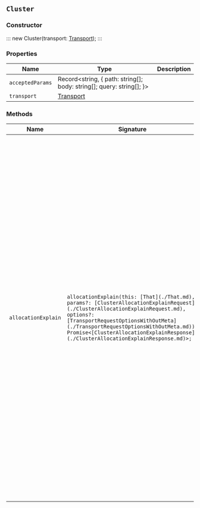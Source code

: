 ## `Cluster`

### Constructor

:::
new Cluster(transport: [Transport](./Transport.md));
:::

### Properties

| Name | Type | Description |
| - | - | - |
| `acceptedParams` | Record<string, { path: string[]; body: string[]; query: string[]; }> | &nbsp; |
| `transport` | [Transport](./Transport.md) | &nbsp; |

### Methods

| Name | Signature | Description |
| - | - | - |
| `allocationExplain` | `allocationExplain(this: [That](./That.md), params?: [ClusterAllocationExplainRequest](./ClusterAllocationExplainRequest.md), options?: [TransportRequestOptionsWithOutMeta](./TransportRequestOptionsWithOutMeta.md)): Promise<[ClusterAllocationExplainResponse](./ClusterAllocationExplainResponse.md)>;` | Explain the shard allocations. Get explanations for shard allocations in the cluster. For unassigned shards, it provides an explanation for why the shard is unassigned. For assigned shards, it provides an explanation for why the shard is remaining on its current node and has not moved or rebalanced to another node. This API can be very useful when attempting to diagnose why a shard is unassigned or why a shard continues to remain on its current node when you might expect otherwise. || `allocationExplain` | `allocationExplain(this: [That](./That.md), params?: [ClusterAllocationExplainRequest](./ClusterAllocationExplainRequest.md), options?: [TransportRequestOptionsWithMeta](./TransportRequestOptionsWithMeta.md)): Promise<[TransportResult](./TransportResult.md)<[ClusterAllocationExplainResponse](./ClusterAllocationExplainResponse.md), unknown>>;` | &nbsp; || `allocationExplain` | `allocationExplain(this: [That](./That.md), params?: [ClusterAllocationExplainRequest](./ClusterAllocationExplainRequest.md), options?: [TransportRequestOptions](./TransportRequestOptions.md)): Promise<[ClusterAllocationExplainResponse](./ClusterAllocationExplainResponse.md)>;` | &nbsp; || `deleteComponentTemplate` | `deleteComponentTemplate(this: [That](./That.md), params: [ClusterDeleteComponentTemplateRequest](./ClusterDeleteComponentTemplateRequest.md), options?: [TransportRequestOptionsWithOutMeta](./TransportRequestOptionsWithOutMeta.md)): Promise<[ClusterDeleteComponentTemplateResponse](./ClusterDeleteComponentTemplateResponse.md)>;` | Delete component templates. Component templates are building blocks for constructing index templates that specify index mappings, settings, and aliases. || `deleteComponentTemplate` | `deleteComponentTemplate(this: [That](./That.md), params: [ClusterDeleteComponentTemplateRequest](./ClusterDeleteComponentTemplateRequest.md), options?: [TransportRequestOptionsWithMeta](./TransportRequestOptionsWithMeta.md)): Promise<[TransportResult](./TransportResult.md)<[ClusterDeleteComponentTemplateResponse](./ClusterDeleteComponentTemplateResponse.md), unknown>>;` | &nbsp; || `deleteComponentTemplate` | `deleteComponentTemplate(this: [That](./That.md), params: [ClusterDeleteComponentTemplateRequest](./ClusterDeleteComponentTemplateRequest.md), options?: [TransportRequestOptions](./TransportRequestOptions.md)): Promise<[ClusterDeleteComponentTemplateResponse](./ClusterDeleteComponentTemplateResponse.md)>;` | &nbsp; || `deleteVotingConfigExclusions` | `deleteVotingConfigExclusions(this: [That](./That.md), params?: [ClusterDeleteVotingConfigExclusionsRequest](./ClusterDeleteVotingConfigExclusionsRequest.md), options?: [TransportRequestOptionsWithOutMeta](./TransportRequestOptionsWithOutMeta.md)): Promise<[ClusterDeleteVotingConfigExclusionsResponse](./ClusterDeleteVotingConfigExclusionsResponse.md)>;` | Clear cluster voting config exclusions. Remove master-eligible nodes from the voting configuration exclusion list. || `deleteVotingConfigExclusions` | `deleteVotingConfigExclusions(this: [That](./That.md), params?: [ClusterDeleteVotingConfigExclusionsRequest](./ClusterDeleteVotingConfigExclusionsRequest.md), options?: [TransportRequestOptionsWithMeta](./TransportRequestOptionsWithMeta.md)): Promise<[TransportResult](./TransportResult.md)<[ClusterDeleteVotingConfigExclusionsResponse](./ClusterDeleteVotingConfigExclusionsResponse.md), unknown>>;` | &nbsp; || `deleteVotingConfigExclusions` | `deleteVotingConfigExclusions(this: [That](./That.md), params?: [ClusterDeleteVotingConfigExclusionsRequest](./ClusterDeleteVotingConfigExclusionsRequest.md), options?: [TransportRequestOptions](./TransportRequestOptions.md)): Promise<[ClusterDeleteVotingConfigExclusionsResponse](./ClusterDeleteVotingConfigExclusionsResponse.md)>;` | &nbsp; || `existsComponentTemplate` | `existsComponentTemplate(this: [That](./That.md), params: [ClusterExistsComponentTemplateRequest](./ClusterExistsComponentTemplateRequest.md), options?: [TransportRequestOptionsWithOutMeta](./TransportRequestOptionsWithOutMeta.md)): Promise<[ClusterExistsComponentTemplateResponse](./ClusterExistsComponentTemplateResponse.md)>;` | Check component templates. Returns information about whether a particular component template exists. || `existsComponentTemplate` | `existsComponentTemplate(this: [That](./That.md), params: [ClusterExistsComponentTemplateRequest](./ClusterExistsComponentTemplateRequest.md), options?: [TransportRequestOptionsWithMeta](./TransportRequestOptionsWithMeta.md)): Promise<[TransportResult](./TransportResult.md)<[ClusterExistsComponentTemplateResponse](./ClusterExistsComponentTemplateResponse.md), unknown>>;` | &nbsp; || `existsComponentTemplate` | `existsComponentTemplate(this: [That](./That.md), params: [ClusterExistsComponentTemplateRequest](./ClusterExistsComponentTemplateRequest.md), options?: [TransportRequestOptions](./TransportRequestOptions.md)): Promise<[ClusterExistsComponentTemplateResponse](./ClusterExistsComponentTemplateResponse.md)>;` | &nbsp; || `getComponentTemplate` | `getComponentTemplate(this: [That](./That.md), params?: [ClusterGetComponentTemplateRequest](./ClusterGetComponentTemplateRequest.md), options?: [TransportRequestOptionsWithOutMeta](./TransportRequestOptionsWithOutMeta.md)): Promise<[ClusterGetComponentTemplateResponse](./ClusterGetComponentTemplateResponse.md)>;` | Get component templates. Get information about component templates. || `getComponentTemplate` | `getComponentTemplate(this: [That](./That.md), params?: [ClusterGetComponentTemplateRequest](./ClusterGetComponentTemplateRequest.md), options?: [TransportRequestOptionsWithMeta](./TransportRequestOptionsWithMeta.md)): Promise<[TransportResult](./TransportResult.md)<[ClusterGetComponentTemplateResponse](./ClusterGetComponentTemplateResponse.md), unknown>>;` | &nbsp; || `getComponentTemplate` | `getComponentTemplate(this: [That](./That.md), params?: [ClusterGetComponentTemplateRequest](./ClusterGetComponentTemplateRequest.md), options?: [TransportRequestOptions](./TransportRequestOptions.md)): Promise<[ClusterGetComponentTemplateResponse](./ClusterGetComponentTemplateResponse.md)>;` | &nbsp; || `getSettings` | `getSettings(this: [That](./That.md), params?: [ClusterGetSettingsRequest](./ClusterGetSettingsRequest.md), options?: [TransportRequestOptionsWithOutMeta](./TransportRequestOptionsWithOutMeta.md)): Promise<[ClusterGetSettingsResponse](./ClusterGetSettingsResponse.md)>;` | Get cluster-wide settings. By default, it returns only settings that have been explicitly defined. || `getSettings` | `getSettings(this: [That](./That.md), params?: [ClusterGetSettingsRequest](./ClusterGetSettingsRequest.md), options?: [TransportRequestOptionsWithMeta](./TransportRequestOptionsWithMeta.md)): Promise<[TransportResult](./TransportResult.md)<[ClusterGetSettingsResponse](./ClusterGetSettingsResponse.md), unknown>>;` | &nbsp; || `getSettings` | `getSettings(this: [That](./That.md), params?: [ClusterGetSettingsRequest](./ClusterGetSettingsRequest.md), options?: [TransportRequestOptions](./TransportRequestOptions.md)): Promise<[ClusterGetSettingsResponse](./ClusterGetSettingsResponse.md)>;` | &nbsp; || `health` | `health(this: [That](./That.md), params?: [ClusterHealthRequest](./ClusterHealthRequest.md), options?: [TransportRequestOptionsWithOutMeta](./TransportRequestOptionsWithOutMeta.md)): Promise<[ClusterHealthResponse](./ClusterHealthResponse.md)>;` | Get the cluster health status. You can also use the API to get the health status of only specified data streams and indices. For data streams, the API retrieves the health status of the stream’s backing indices. The cluster health status is: green, yellow or red. On the shard level, a red status indicates that the specific shard is not allocated in the cluster. Yellow means that the primary shard is allocated but replicas are not. Green means that all shards are allocated. The index level status is controlled by the worst shard status. One of the main benefits of the API is the ability to wait until the cluster reaches a certain high watermark health level. The cluster status is controlled by the worst index status. || `health` | `health(this: [That](./That.md), params?: [ClusterHealthRequest](./ClusterHealthRequest.md), options?: [TransportRequestOptionsWithMeta](./TransportRequestOptionsWithMeta.md)): Promise<[TransportResult](./TransportResult.md)<[ClusterHealthResponse](./ClusterHealthResponse.md), unknown>>;` | &nbsp; || `health` | `health(this: [That](./That.md), params?: [ClusterHealthRequest](./ClusterHealthRequest.md), options?: [TransportRequestOptions](./TransportRequestOptions.md)): Promise<[ClusterHealthResponse](./ClusterHealthResponse.md)>;` | &nbsp; || `info` | `info(this: [That](./That.md), params: [ClusterInfoRequest](./ClusterInfoRequest.md), options?: [TransportRequestOptionsWithOutMeta](./TransportRequestOptionsWithOutMeta.md)): Promise<[ClusterInfoResponse](./ClusterInfoResponse.md)>;` | Get cluster info. Returns basic information about the cluster. || `info` | `info(this: [That](./That.md), params: [ClusterInfoRequest](./ClusterInfoRequest.md), options?: [TransportRequestOptionsWithMeta](./TransportRequestOptionsWithMeta.md)): Promise<[TransportResult](./TransportResult.md)<[ClusterInfoResponse](./ClusterInfoResponse.md), unknown>>;` | &nbsp; || `info` | `info(this: [That](./That.md), params: [ClusterInfoRequest](./ClusterInfoRequest.md), options?: [TransportRequestOptions](./TransportRequestOptions.md)): Promise<[ClusterInfoResponse](./ClusterInfoResponse.md)>;` | &nbsp; || `pendingTasks` | `pendingTasks(this: [That](./That.md), params?: [ClusterPendingTasksRequest](./ClusterPendingTasksRequest.md), options?: [TransportRequestOptionsWithOutMeta](./TransportRequestOptionsWithOutMeta.md)): Promise<[ClusterPendingTasksResponse](./ClusterPendingTasksResponse.md)>;` | Get the pending cluster tasks. Get information about cluster-level changes (such as create index, update mapping, allocate or fail shard) that have not yet taken effect. NOTE: This API returns a list of any pending updates to the cluster state. These are distinct from the tasks reported by the task management API which include periodic tasks and tasks initiated by the user, such as node stats, search queries, or create index requests. However, if a user-initiated task such as a create index command causes a cluster state update, the activity of this task might be reported by both task api and pending cluster tasks API. || `pendingTasks` | `pendingTasks(this: [That](./That.md), params?: [ClusterPendingTasksRequest](./ClusterPendingTasksRequest.md), options?: [TransportRequestOptionsWithMeta](./TransportRequestOptionsWithMeta.md)): Promise<[TransportResult](./TransportResult.md)<[ClusterPendingTasksResponse](./ClusterPendingTasksResponse.md), unknown>>;` | &nbsp; || `pendingTasks` | `pendingTasks(this: [That](./That.md), params?: [ClusterPendingTasksRequest](./ClusterPendingTasksRequest.md), options?: [TransportRequestOptions](./TransportRequestOptions.md)): Promise<[ClusterPendingTasksResponse](./ClusterPendingTasksResponse.md)>;` | &nbsp; || `postVotingConfigExclusions` | `postVotingConfigExclusions(this: [That](./That.md), params?: [ClusterPostVotingConfigExclusionsRequest](./ClusterPostVotingConfigExclusionsRequest.md), options?: [TransportRequestOptionsWithOutMeta](./TransportRequestOptionsWithOutMeta.md)): Promise<[ClusterPostVotingConfigExclusionsResponse](./ClusterPostVotingConfigExclusionsResponse.md)>;` | Update voting configuration exclusions. Update the cluster voting config exclusions by node IDs or node names. By default, if there are more than three master-eligible nodes in the cluster and you remove fewer than half of the master-eligible nodes in the cluster at once, the voting configuration automatically shrinks. If you want to shrink the voting configuration to contain fewer than three nodes or to remove half or more of the master-eligible nodes in the cluster at once, use this API to remove departing nodes from the voting configuration manually. The API adds an entry for each specified node to the cluster’s voting configuration exclusions list. It then waits until the cluster has reconfigured its voting configuration to exclude the specified nodes. Clusters should have no voting configuration exclusions in normal operation. Once the excluded nodes have stopped, clear the voting configuration exclusions with `DELETE /_cluster/voting_config_exclusions`. This API waits for the nodes to be fully removed from the cluster before it returns. If your cluster has voting configuration exclusions for nodes that you no longer intend to remove, use `DELETE /_cluster/voting_config_exclusions?wait_for_removal=false` to clear the voting configuration exclusions without waiting for the nodes to leave the cluster. A response to `POST /_cluster/voting_config_exclusions` with an HTTP status code of 200 OK guarantees that the node has been removed from the voting configuration and will not be reinstated until the voting configuration exclusions are cleared by calling `DELETE /_cluster/voting_config_exclusions`. If the call to `POST /_cluster/voting_config_exclusions` fails or returns a response with an HTTP status code other than 200 OK then the node may not have been removed from the voting configuration. In that case, you may safely retry the call. NOTE: Voting exclusions are required only when you remove at least half of the master-eligible nodes from a cluster in a short time period. They are not required when removing master-ineligible nodes or when removing fewer than half of the master-eligible nodes. || `postVotingConfigExclusions` | `postVotingConfigExclusions(this: [That](./That.md), params?: [ClusterPostVotingConfigExclusionsRequest](./ClusterPostVotingConfigExclusionsRequest.md), options?: [TransportRequestOptionsWithMeta](./TransportRequestOptionsWithMeta.md)): Promise<[TransportResult](./TransportResult.md)<[ClusterPostVotingConfigExclusionsResponse](./ClusterPostVotingConfigExclusionsResponse.md), unknown>>;` | &nbsp; || `postVotingConfigExclusions` | `postVotingConfigExclusions(this: [That](./That.md), params?: [ClusterPostVotingConfigExclusionsRequest](./ClusterPostVotingConfigExclusionsRequest.md), options?: [TransportRequestOptions](./TransportRequestOptions.md)): Promise<[ClusterPostVotingConfigExclusionsResponse](./ClusterPostVotingConfigExclusionsResponse.md)>;` | &nbsp; || `putComponentTemplate` | `putComponentTemplate(this: [That](./That.md), params: [ClusterPutComponentTemplateRequest](./ClusterPutComponentTemplateRequest.md), options?: [TransportRequestOptionsWithOutMeta](./TransportRequestOptionsWithOutMeta.md)): Promise<[ClusterPutComponentTemplateResponse](./ClusterPutComponentTemplateResponse.md)>;` | Create or update a component template. Component templates are building blocks for constructing index templates that specify index mappings, settings, and aliases. An index template can be composed of multiple component templates. To use a component template, specify it in an index template’s `composed_of` list. Component templates are only applied to new data streams and indices as part of a matching index template. Settings and mappings specified directly in the index template or the create index request override any settings or mappings specified in a component template. Component templates are only used during index creation. For data streams, this includes data stream creation and the creation of a stream’s backing indices. Changes to component templates do not affect existing indices, including a stream’s backing indices. You can use C-style `/* *\/` block comments in component templates. You can include comments anywhere in the request body except before the opening curly bracket. **Applying component templates** You cannot directly apply a component template to a data stream or index. To be applied, a component template must be included in an index template's `composed_of` list. || `putComponentTemplate` | `putComponentTemplate(this: [That](./That.md), params: [ClusterPutComponentTemplateRequest](./ClusterPutComponentTemplateRequest.md), options?: [TransportRequestOptionsWithMeta](./TransportRequestOptionsWithMeta.md)): Promise<[TransportResult](./TransportResult.md)<[ClusterPutComponentTemplateResponse](./ClusterPutComponentTemplateResponse.md), unknown>>;` | &nbsp; || `putComponentTemplate` | `putComponentTemplate(this: [That](./That.md), params: [ClusterPutComponentTemplateRequest](./ClusterPutComponentTemplateRequest.md), options?: [TransportRequestOptions](./TransportRequestOptions.md)): Promise<[ClusterPutComponentTemplateResponse](./ClusterPutComponentTemplateResponse.md)>;` | &nbsp; || `putSettings` | `putSettings(this: [That](./That.md), params?: [ClusterPutSettingsRequest](./ClusterPutSettingsRequest.md), options?: [TransportRequestOptionsWithOutMeta](./TransportRequestOptionsWithOutMeta.md)): Promise<[ClusterPutSettingsResponse](./ClusterPutSettingsResponse.md)>;` | Update the cluster settings. Configure and update dynamic settings on a running cluster. You can also configure dynamic settings locally on an unstarted or shut down node in `elasticsearch.yml`. Updates made with this API can be persistent, which apply across cluster restarts, or transient, which reset after a cluster restart. You can also reset transient or persistent settings by assigning them a null value. If you configure the same setting using multiple methods, Elasticsearch applies the settings in following order of precedence: 1) Transient setting; 2) Persistent setting; 3) `elasticsearch.yml` setting; 4) Default setting value. For example, you can apply a transient setting to override a persistent setting or `elasticsearch.yml` setting. However, a change to an `elasticsearch.yml` setting will not override a defined transient or persistent setting. TIP: In Elastic Cloud, use the user settings feature to configure all cluster settings. This method automatically rejects unsafe settings that could break your cluster. If you run Elasticsearch on your own hardware, use this API to configure dynamic cluster settings. Only use `elasticsearch.yml` for static cluster settings and node settings. The API doesn’t require a restart and ensures a setting’s value is the same on all nodes. WARNING: Transient cluster settings are no longer recommended. Use persistent cluster settings instead. If a cluster becomes unstable, transient settings can clear unexpectedly, resulting in a potentially undesired cluster configuration. || `putSettings` | `putSettings(this: [That](./That.md), params?: [ClusterPutSettingsRequest](./ClusterPutSettingsRequest.md), options?: [TransportRequestOptionsWithMeta](./TransportRequestOptionsWithMeta.md)): Promise<[TransportResult](./TransportResult.md)<[ClusterPutSettingsResponse](./ClusterPutSettingsResponse.md), unknown>>;` | &nbsp; || `putSettings` | `putSettings(this: [That](./That.md), params?: [ClusterPutSettingsRequest](./ClusterPutSettingsRequest.md), options?: [TransportRequestOptions](./TransportRequestOptions.md)): Promise<[ClusterPutSettingsResponse](./ClusterPutSettingsResponse.md)>;` | &nbsp; || `remoteInfo` | `remoteInfo(this: [That](./That.md), params?: [ClusterRemoteInfoRequest](./ClusterRemoteInfoRequest.md), options?: [TransportRequestOptionsWithOutMeta](./TransportRequestOptionsWithOutMeta.md)): Promise<[ClusterRemoteInfoResponse](./ClusterRemoteInfoResponse.md)>;` | Get remote cluster information. Get information about configured remote clusters. The API returns connection and endpoint information keyed by the configured remote cluster alias. > info > This API returns information that reflects current state on the local cluster. > The `connected` field does not necessarily reflect whether a remote cluster is down or unavailable, only whether there is currently an open connection to it. > Elasticsearch does not spontaneously try to reconnect to a disconnected remote cluster. > To trigger a reconnection, attempt a cross-cluster search, ES|QL cross-cluster search, or try the [resolve cluster endpoint](https://www.elastic.co/docs/api/doc/elasticsearch/operation/operation-indices-resolve-cluster). || `remoteInfo` | `remoteInfo(this: [That](./That.md), params?: [ClusterRemoteInfoRequest](./ClusterRemoteInfoRequest.md), options?: [TransportRequestOptionsWithMeta](./TransportRequestOptionsWithMeta.md)): Promise<[TransportResult](./TransportResult.md)<[ClusterRemoteInfoResponse](./ClusterRemoteInfoResponse.md), unknown>>;` | &nbsp; || `remoteInfo` | `remoteInfo(this: [That](./That.md), params?: [ClusterRemoteInfoRequest](./ClusterRemoteInfoRequest.md), options?: [TransportRequestOptions](./TransportRequestOptions.md)): Promise<[ClusterRemoteInfoResponse](./ClusterRemoteInfoResponse.md)>;` | &nbsp; || `reroute` | `reroute(this: [That](./That.md), params?: [ClusterRerouteRequest](./ClusterRerouteRequest.md), options?: [TransportRequestOptionsWithOutMeta](./TransportRequestOptionsWithOutMeta.md)): Promise<[ClusterRerouteResponse](./ClusterRerouteResponse.md)>;` | Reroute the cluster. Manually change the allocation of individual shards in the cluster. For example, a shard can be moved from one node to another explicitly, an allocation can be canceled, and an unassigned shard can be explicitly allocated to a specific node. It is important to note that after processing any reroute commands Elasticsearch will perform rebalancing as normal (respecting the values of settings such as `cluster.routing.rebalance.enable`) in order to remain in a balanced state. For example, if the requested allocation includes moving a shard from node1 to node2 then this may cause a shard to be moved from node2 back to node1 to even things out. The cluster can be set to disable allocations using the `cluster.routing.allocation.enable` setting. If allocations are disabled then the only allocations that will be performed are explicit ones given using the reroute command, and consequent allocations due to rebalancing. The cluster will attempt to allocate a shard a maximum of `index.allocation.max_retries` times in a row (defaults to `5`), before giving up and leaving the shard unallocated. This scenario can be caused by structural problems such as having an analyzer which refers to a stopwords file which doesn’t exist on all nodes. Once the problem has been corrected, allocation can be manually retried by calling the reroute API with the `?retry_failed` URI query parameter, which will attempt a single retry round for these shards. || `reroute` | `reroute(this: [That](./That.md), params?: [ClusterRerouteRequest](./ClusterRerouteRequest.md), options?: [TransportRequestOptionsWithMeta](./TransportRequestOptionsWithMeta.md)): Promise<[TransportResult](./TransportResult.md)<[ClusterRerouteResponse](./ClusterRerouteResponse.md), unknown>>;` | &nbsp; || `reroute` | `reroute(this: [That](./That.md), params?: [ClusterRerouteRequest](./ClusterRerouteRequest.md), options?: [TransportRequestOptions](./TransportRequestOptions.md)): Promise<[ClusterRerouteResponse](./ClusterRerouteResponse.md)>;` | &nbsp; || `state` | `state(this: [That](./That.md), params?: [ClusterStateRequest](./ClusterStateRequest.md), options?: [TransportRequestOptionsWithOutMeta](./TransportRequestOptionsWithOutMeta.md)): Promise<[ClusterStateResponse](./ClusterStateResponse.md)>;` | Get the cluster state. Get comprehensive information about the state of the cluster. The cluster state is an internal data structure which keeps track of a variety of information needed by every node, including the identity and attributes of the other nodes in the cluster; cluster-wide settings; index metadata, including the mapping and settings for each index; the location and status of every shard copy in the cluster. The elected master node ensures that every node in the cluster has a copy of the same cluster state. This API lets you retrieve a representation of this internal state for debugging or diagnostic purposes. You may need to consult the Elasticsearch source code to determine the precise meaning of the response. By default the API will route requests to the elected master node since this node is the authoritative source of cluster states. You can also retrieve the cluster state held on the node handling the API request by adding the `?local=true` query parameter. Elasticsearch may need to expend significant effort to compute a response to this API in larger clusters, and the response may comprise a very large quantity of data. If you use this API repeatedly, your cluster may become unstable. WARNING: The response is a representation of an internal data structure. Its format is not subject to the same compatibility guarantees as other more stable APIs and may change from version to version. Do not query this API using external monitoring tools. Instead, obtain the information you require using other more stable cluster APIs. || `state` | `state(this: [That](./That.md), params?: [ClusterStateRequest](./ClusterStateRequest.md), options?: [TransportRequestOptionsWithMeta](./TransportRequestOptionsWithMeta.md)): Promise<[TransportResult](./TransportResult.md)<[ClusterStateResponse](./ClusterStateResponse.md), unknown>>;` | &nbsp; || `state` | `state(this: [That](./That.md), params?: [ClusterStateRequest](./ClusterStateRequest.md), options?: [TransportRequestOptions](./TransportRequestOptions.md)): Promise<[ClusterStateResponse](./ClusterStateResponse.md)>;` | &nbsp; || `stats` | `stats(this: [That](./That.md), params?: [ClusterStatsRequest](./ClusterStatsRequest.md), options?: [TransportRequestOptionsWithOutMeta](./TransportRequestOptionsWithOutMeta.md)): Promise<[ClusterStatsResponse](./ClusterStatsResponse.md)>;` | Get cluster statistics. Get basic index metrics (shard numbers, store size, memory usage) and information about the current nodes that form the cluster (number, roles, os, jvm versions, memory usage, cpu and installed plugins). || `stats` | `stats(this: [That](./That.md), params?: [ClusterStatsRequest](./ClusterStatsRequest.md), options?: [TransportRequestOptionsWithMeta](./TransportRequestOptionsWithMeta.md)): Promise<[TransportResult](./TransportResult.md)<[ClusterStatsResponse](./ClusterStatsResponse.md), unknown>>;` | &nbsp; || `stats` | `stats(this: [That](./That.md), params?: [ClusterStatsRequest](./ClusterStatsRequest.md), options?: [TransportRequestOptions](./TransportRequestOptions.md)): Promise<[ClusterStatsResponse](./ClusterStatsResponse.md)>;` | &nbsp; |